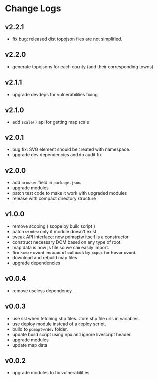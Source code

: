 # Change Logs

## v2.2.1

 - fix bug: released dist topojson files are not simplified.


## v2.2.0

 - generate topojsons for each county (and their corresponding towns)


## v2.1.1

 - upgrade devdeps for vulnerabilities fixing


## v2.1.0

 - add `scale()` api for getting map scale


## v2.0.1

 - bug fix: SVG element should be created with namespace.
 - upgrade dev dependencies and do audit fix


## v2.0.0

 - add `browser` field in `package.json`.
 - upgrade modules
 - patch test code to make it work with upgraded modules
 - release with compact directory structure


## v1.0.0

 - remove scoping ( scope by build script )
 - patch `window` only if module doesn't exist
 - tweak API interface: now pdmaptw itself is a constructor
 - construct necessary DOM based on any type of root.
 - map data is now js file so we can easily import.
 - fire `hover` event instead of callback by `popup` for hover event.
 - download and rebuild map files
 - upgrade dependencies


## v0.0.4

 - remove useless dependency.


## v0.0.3

 - use ssl when fetching shp files. store shp file urls in variables.
 - use deploy module instead of a deploy script.
 - build to `pdmaptw/dev` folder.
 - update build script using npx and ignore livescript header.
 - upgrade modules
 - update map data

## v0.0.2

 - upgrade modules to fix vulnerabilities

